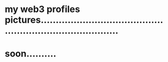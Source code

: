 # my web3 profiles pictures...............................................................................
# soon..........
